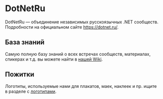 # DotNetRu

DotNetRu — объединение независимых русскоязычных .NET сообществ. Подробности на официальном сайте https://dotnet.ru/.

## База знаний

Самую полную базу знаний о всех встречах сообществ, материалах, спикерах и т.д. вы можете найти в [нашей Wiki](../../wiki).

## Пожитки

Логотипы, используемые нами для плакатов, маек, наклеек и пр. ищите в разделе с [логотипами](Logo).
